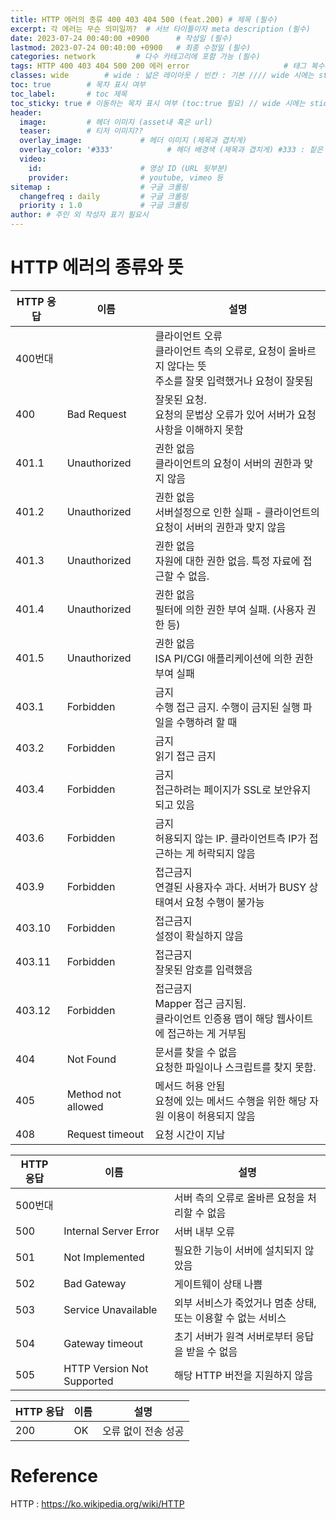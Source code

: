 ```yaml
---
title: HTTP 에러의 종류 400 403 404 500 (feat.200) # 제목 (필수)
excerpt: 각 에러는 무슨 의미일까?  # 서브 타이틀이자 meta description (필수)
date: 2023-07-24 00:40:00 +0900      # 작성일 (필수)
lastmod: 2023-07-24 00:40:00 +0900   # 최종 수정일 (필수)
categories: network         # 다수 카테고리에 포함 가능 (필수)
tags: HTTP 400 403 404 500 200 에러 error                     # 태그 복수개 가능 (필수)
classes: wide        # wide : 넓은 레이아웃 / 빈칸 : 기본 //// wide 시에는 sticky toc 불가
toc: true        # 목차 표시 여부
toc_label:       # toc 제목
toc_sticky: true # 이동하는 목차 표시 여부 (toc:true 필요) // wide 시에는 sticky toc 불가
header: 
  image:         # 헤더 이미지 (asset내 혹은 url)
  teaser:        # 티저 이미지??
  overlay_image:             # 헤더 이미지 (제목과 겹치게)
  overlay_color: '#333'            # 헤더 배경색 (제목과 겹치게) #333 : 짙은 회색 (필수)
  video:
    id:                      # 영상 ID (URL 뒷부분)
    provider:                # youtube, vimeo 등
sitemap :                    # 구글 크롤링
  changefreq : daily         # 구글 크롤링
  priority : 1.0             # 구글 크롤링
author: # 주인 외 작성자 표기 필요시
---
```

<!--postNo: 20230724_001-->

# HTTP 에러의 종류와 뜻  

|HTTP 응답|이름|설명|
|---|---|---|
|400번대||클라이언트 오류<br>클라이언트 측의 오류로, 요청이 올바르지 않다는 뜻<br>주소를 잘못 입력했거나 요청이 잘못됨|
|400|Bad Request|잘못된 요청.<br>요청의 문법상 오류가 있어 서버가 요청사항을 이해하지 못함|
|401.1|Unauthorized|권한 없음<br>클라이언트의 요청이 서버의 권한과 맞지 않음|
|401.2|Unauthorized|권한 없음<br>서버설정으로 인한 실패 - 클라이언트의 요청이 서버의 권한과 맞지 않음|
|401.3|Unauthorized|권한 없음<br>자원에 대한 권한 없음. 특정 자료에 접근할 수 없음.|
|401.4|Unauthorized|권한 없음<br>필터에 의한 권한 부여 실패. (사용자 권한 등)|
|401.5|Unauthorized|권한 없음<br>ISA PI/CGI 애플리케이션에 의한 권한부여 실패|
|403.1|Forbidden|금지<br>수행 접근 금지. 수행이 금지된 실행 파일을 수행하려 할 때|
|403.2|Forbidden|금지<br>읽기 접근 금지|
|403.4|Forbidden|금지<br>접근하려는 페이지가 SSL로 보안유지 되고 있음|
|403.6|Forbidden|금지<br>허용되지 않는 IP. 클라이언트측 IP가 접근하는 게 허락되지 않음|
|403.9|Forbidden|접근금지<br>연결된 사용자수 과다. 서버가 BUSY 상태여서 요청 수행이 불가능|
|403.10|Forbidden|접근금지<br>설정이 확실하지 않음|
|403.11|Forbidden|접근금지<br>잘못된 암호를 입력했음|
|403.12|Forbidden|접근금지<br>Mapper 접근 금지됨.<br>클라이언트 인증용 맵이 해당 웹사이트에 접근하는 게 거부됨|
|404|Not Found|문서를 찾을 수 없음<br>요청한 파일이나 스크립트를 찾지 못함.|
|405|Method not allowed|메서드 허용 안됨<br>요청에 있는 메서드 수행을 위한 해당 자원 이용이 허용되지 않음|
|408|Request timeout|요청 시간이 지남|


|HTTP 응답|이름|설명|
|---|---|---|
|500번대||서버 측의 오류로 올바른 요청을 처리할 수 없음|
|500|Internal Server Error|서버 내부 오류|
|501|Not Implemented|필요한 기능이 서버에 설치되지 않았음|
|502|Bad Gateway|게이트웨이 상태 나쁨|
|503|Service Unavailable|외부 서비스가 죽었거나 멈춘 상태, 또는 이용할 수 없는 서비스|
|504|Gateway timeout|초기 서버가 원격 서버로부터 응답을 받을 수 없음|
|505|HTTP Version Not Supported|해당 HTTP 버전을 지원하지 않음|

|HTTP 응답|이름|설명|
|---|---|---|
|200|OK|오류 없이 전송 성공|

# Reference

HTTP : https://ko.wikipedia.org/wiki/HTTP
